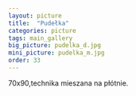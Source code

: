 ```yaml
---
layout: picture
title:  "Pudełka"
categories: picture
tags: main_gallery
big_picture: pudelka_d.jpg
mini_picture: pudelka_m.jpg
order: 33
---
```

70x90,technika mieszana na płótnie.

